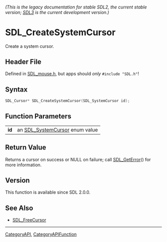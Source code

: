 ###### (This is the legacy documentation for stable SDL2, the current stable version; [SDL3](https://wiki.libsdl.org/SDL3/) is the current development version.)
# SDL_CreateSystemCursor

Create a system cursor.

## Header File

Defined in [SDL_mouse.h](https://github.com/libsdl-org/SDL/blob/SDL2/include/SDL_mouse.h), but apps should _only_ `#include "SDL.h"`!

## Syntax

```c
SDL_Cursor* SDL_CreateSystemCursor(SDL_SystemCursor id);

```

## Function Parameters

|            |                                                    |
| ---------- | -------------------------------------------------- |
| **id**     | an [SDL_SystemCursor](SDL_SystemCursor) enum value |

## Return Value

Returns a cursor on success or NULL on failure; call
[SDL_GetError](SDL_GetError)() for more information.

## Version

This function is available since SDL 2.0.0.

## See Also

* [SDL_FreeCursor](SDL_FreeCursor)

----
[CategoryAPI](CategoryAPI), [CategoryAPIFunction](CategoryAPIFunction)

